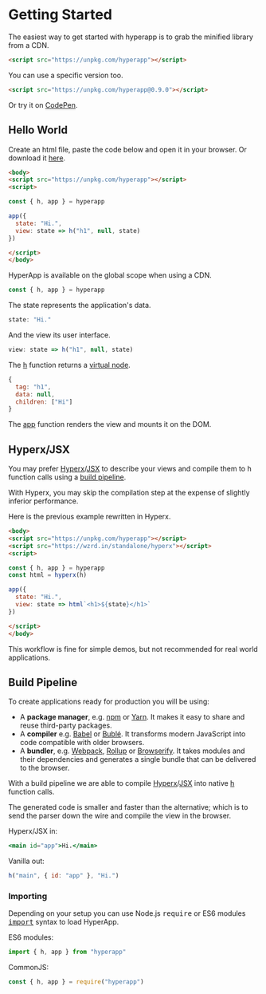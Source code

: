 # Getting Started

The easiest way to get started with hyperapp is to grab the minified library from a CDN.

```html
<script src="https://unpkg.com/hyperapp"></script>
```

You can use a specific version too.

```html
<script src="https://unpkg.com/hyperapp@0.9.0"></script>
```

Or try it on [CodePen](https://codepen.io/hyperapp/pen/Qdwpxy?editors=0010).

## Hello World

Create an html file, paste the code below and open it in your browser. Or download it [here](https://rawgit.com/jbucaran/469c2e2aed3b9222bf6d307920741008/raw/8bd3ce171772808d240870374f343d7c278f9287/index.html).

```html
<body>
<script src="https://unpkg.com/hyperapp"></script>
<script>

const { h, app } = hyperapp

app({
  state: "Hi.",
  view: state => h("h1", null, state)
})

</script>
</body>
```

HyperApp is available on the global scope when using a CDN.

```js
const { h, app } = hyperapp
```

The state represents the application's data.

```js
state: "Hi."
```

And the view its user interface.

```js
view: state => h("h1", null, state)
```

The [h](/docs/api.md#h) function returns a [virtual node](/docs/virtual-nodes.md).

```js
{
  tag: "h1",
  data: null,
  children: ["Hi"]
}
```

The [app](/docs/api.md#app) function renders the view and mounts it on the DOM.

## Hyperx/JSX

You may prefer [Hyperx](/docs/hyperx.md)/[JSX](/docs/jsx.md) to describe your views and compile them to h function calls using a [build pipeline](#build-pipeline).

With Hyperx, you may skip the compilation step at the expense of slightly inferior performance.

Here is the previous example rewritten in Hyperx.

```html
<body>
<script src="https://unpkg.com/hyperapp"></script>
<script src="https://wzrd.in/standalone/hyperx"></script>
<script>

const { h, app } = hyperapp
const html = hyperx(h)

app({
  state: "Hi.",
  view: state => html`<h1>${state}</h1>`
})

</script>
</body>
```

This workflow is fine for simple demos, but not recommended for real world applications.

## Build Pipeline

To create applications ready for production you will be using:

[Browserify]: http://browserify.org/
[Rollup]: http://rollupjs.org/
[Webpack]: https://webpack.js.org/
[Babel]: http://babeljs.io/
[Bublé]: https://buble.surge.sh/guide/
[npm]: https://www.npmjs.com/
[Yarn]: https://yarnpkg.com

* A **package manager**, e.g. [npm] or [Yarn]. It makes it easy to share and reuse third-party packages.
* A **compiler** e.g. [Babel] or [Bublé]. It transforms modern JavaScript into code compatible with older browsers.
* A **bundler**, e.g. [Webpack], [Rollup] or [Browserify]. It takes modules and their dependencies and generates a single bundle that can be delivered to the browser.

With a build pipeline we are able to compile [Hyperx](/docs/hyperx.md)/[JSX](/docs/jsx.md) into native [h](/docs/api.md#h) function calls.

The generated code is smaller and faster than the alternative; which is to send the parser down the wire and compile the view in the browser.

Hyperx/JSX in:

```jsx
<main id="app">Hi.</main>
```

Vanilla out:
```jsx
h("main", { id: "app" }, "Hi.")
```

### Importing

Depending on your setup you can use Node.js <samp>require</samp> or ES6 modules <samp>[import](https://developer.mozilla.org/en-US/docs/Web/JavaScript/Reference/Statements/import)</samp> syntax to load HyperApp.

ES6 modules:

```jsx
import { h, app } from "hyperapp"
```

CommonJS:

```js
const { h, app } = require("hyperapp")
```
